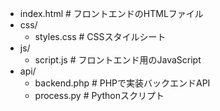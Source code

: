 
  - index.html         # フロントエンドのHTMLファイル 
  - css/
    - styles.css       # CSSスタイルシート
  - js/
    - script.js        # フロントエンド用のJavaScript
  - api/
    - backend.php      # PHPで実装バックエンドAPI
    - process.py       # Pythonスクリプト